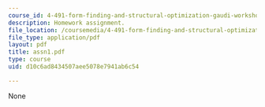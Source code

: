 ```yaml
---
course_id: 4-491-form-finding-and-structural-optimization-gaudi-workshop-fall-2004
description: Homework assignment.
file_location: /coursemedia/4-491-form-finding-and-structural-optimization-gaudi-workshop-fall-2004/d10c6ad8434507aee5078e7941ab6c54_assn1.pdf
file_type: application/pdf
layout: pdf
title: assn1.pdf
type: course
uid: d10c6ad8434507aee5078e7941ab6c54

---
```

None